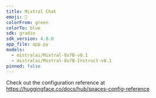 ```yaml
---
title: Mixtral Chat
emoji: 🐙
colorFrom: green
colorTo: blue
sdk: gradio
sdk_version: 4.8.0
app_file: app.py
models:
  - mistralai/Mixtral-8x7B-v0.1
  - mistralai/Mixtral-8x7B-Instruct-v0.1
pinned: false
---
```


Check out the configuration reference at https://huggingface.co/docs/hub/spaces-config-reference
